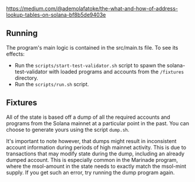https://medium.com/@ademolafatoke/the-what-and-how-of-address-lookup-tables-on-solana-bf8b5de9403e

## Running
The program's main logic is contained in the src/main.ts file. To see its effects:

- Run the `scripts/start-test-validator.sh` script to spawn the solana-test-validator with loaded programs and accounts from the `/fixtures` directory.
- Run the `scripts/run.sh` script.

## Fixtures
All of the state is based off a dump of all the required accounts and programs from the Solana mainnet at a particular point in the past. You can choose to generate yours using the script `dump.sh`. 

It's important to note however, that dumps might result in inconsistent account information during periods of high mainnet activity. This is due to transactions that may modify state during the dump, including an already dumped account. This is especially common in the Marinade program, where the msol-amount in the state needs to exactly match the msol-mint supply. If you get such an error, try running the dump program again.
